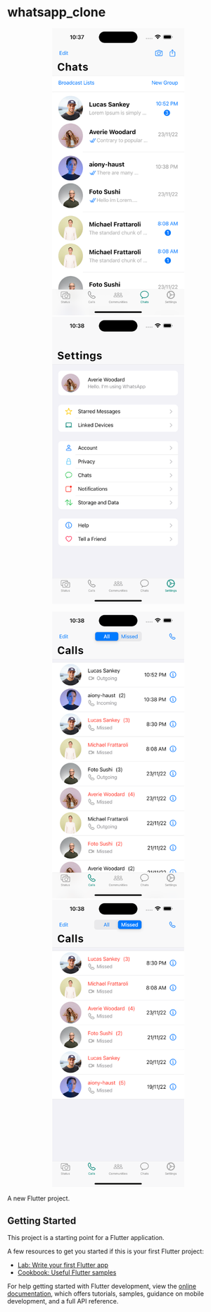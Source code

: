 # whatsapp_clone
<p align="center">
  <img src="https://github.com/decodevM/whatsapp_clone/blob/main/assets/screenshots/chats.png" width="300" title="Chats">
  <img src="https://github.com/decodevM/whatsapp_clone/blob/main/assets/screenshots/settings.png" width="300" title="Settings">
</p>

<p align="center">
  <img src="https://github.com/decodevM/whatsapp_clone/blob/main/assets/screenshots/calls.png" width="300" title="Calls">
  <img src="https://github.com/decodevM/whatsapp_clone/blob/main/assets/screenshots/calls-missed.png" width="300" title="Calls-Missed">
</p>

A new Flutter project.

## Getting Started

This project is a starting point for a Flutter application.

A few resources to get you started if this is your first Flutter project:

- [Lab: Write your first Flutter app](https://docs.flutter.dev/get-started/codelab)
- [Cookbook: Useful Flutter samples](https://docs.flutter.dev/cookbook)

For help getting started with Flutter development, view the
[online documentation](https://docs.flutter.dev/), which offers tutorials,
samples, guidance on mobile development, and a full API reference.
